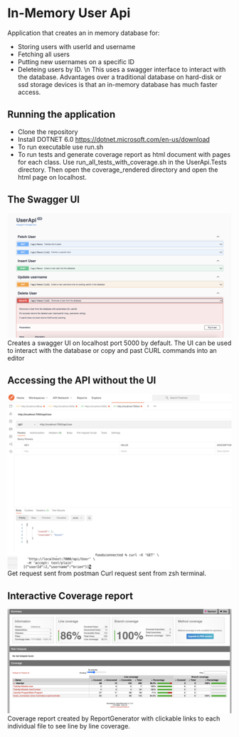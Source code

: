 <h1>In-Memory User Api</h1>

Application that creates an in memory database for:
- Storing users with userId and username
- Fetching all users
- Putting new usernames on a specific ID 
- Deleteing users by ID. 
\n This uses a swagger interface to interact with the database.  Advantages over a traditional database on hard-disk or ssd storage devices is that an in-memory database has much faster access.

<h2>Running the application</h2>


* Clone the repository
* Install DOTNET 6.0 https://dotnet.microsoft.com/en-us/download
* To run executable use run.sh
* To run tests and generate coverage report as html document with pages for each class. Use run_all_tests_with_coverage.sh in the UserApi.Tests directory. Then open the coverage_rendered directory and open the html page on localhost.

<h2>The Swagger UI</h2>

<img src="/instructions/1.png" alt="Alt text" title="Optional title">
Creates a swagger UI on localhost port 5000 by default. The UI can be used to interact with the database or copy and past CURL commands into an editor

<h2>Accessing the API without the UI</h2>
<div>
<img align=top src="/instructions/2.png" alt="Alt text" title="Optional title">
<img align=top src="/instructions/3.png" alt="Alt text" title="Optional title">
</div>
Get request sent from postman
Curl request sent from zsh terminal.

<h2>Interactive Coverage report</h2>
<img src="/instructions/4.png" alt="Alt text" title="Optional title">
Coverage report created by ReportGenerator with clickable links to each individual file to see line by line coverage.</div>

